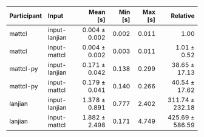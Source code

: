| Participant | Input | Mean [s] | Min [s] | Max [s] | Relative |
|:---|:---|---:|---:|---:|---:|
| mattcl | input-lanjian | 0.004 ± 0.002 | 0.002 | 0.011 | 1.00 |
| mattcl | input-mattcl | 0.004 ± 0.002 | 0.003 | 0.011 | 1.01 ± 0.52 |
| mattcl-py | input-lanjian | 0.171 ± 0.042 | 0.138 | 0.299 | 38.65 ± 17.13 |
| mattcl-py | input-mattcl | 0.179 ± 0.041 | 0.140 | 0.266 | 40.54 ± 17.62 |
| lanjian | input-lanjian | 1.378 ± 0.891 | 0.777 | 2.402 | 311.74 ± 232.18 |
| lanjian | input-mattcl | 1.882 ± 2.498 | 0.171 | 4.749 | 425.69 ± 586.59 |
